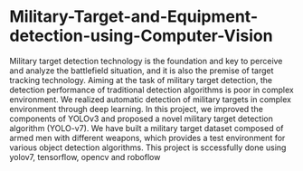 # Military-Target-and-Equipment-detection-using-Computer-Vision
Military target detection technology is the foundation and key to perceive and analyze the battlefield situation, and it is also the premise of target tracking technology. Aiming at the task of military target detection, the detection performance of traditional detection algorithms is poor in complex environment. We realized automatic detection of military targets in complex environment through deep learning. In this project, we improved the components of YOLOv3 and proposed a novel military target detection algorithm (YOLO-v7). We have built a military target dataset composed of armed men with different weapons, which provides a test environment for various object detection algorithms. 
This project is sccessfully done using yolov7, tensorflow, opencv and roboflow
